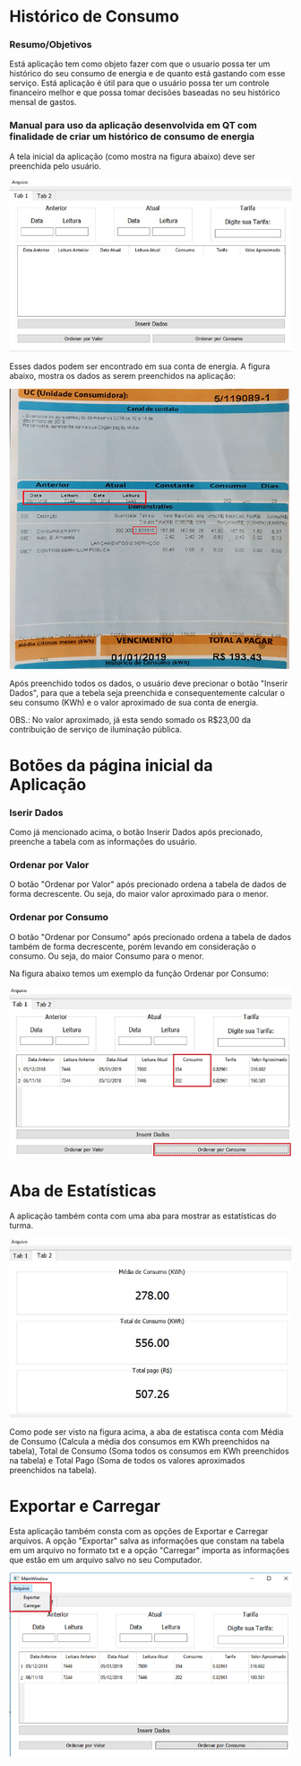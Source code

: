 # Histórico de Consumo

### Resumo/Objetivos

Está aplicação tem como objeto fazer com que o usuario possa ter um histórico do seu consumo de energia e de quanto está gastando com esse serviço. Está aplicação é útil para que o usuário possa ter um controle financeiro melhor e que possa tomar decisões baseadas no seu histórico mensal de gastos.

### Manual para uso da aplicação desenvolvida em QT com finalidade de criar um histórico de consumo de energia 

A tela inicial da aplicação (como mostra na figura abaixo) deve ser preenchida pelo usuário.

![](figuras/tela_inicial.JPG)

Esses dados podem ser encontrado em sua conta de energia. A figura abaixo, mostra os dados as serem preenchidos na aplicação:

![](figuras/conta_de_energia.png)

Após preenchido todos os dados, o usuário deve precionar o botão "Inserir Dados", para que a tebela seja preenchida e consequentemente calcular o seu consumo (KWh) e o valor aproximado de sua conta de energia.

OBS.: No valor aproximado, já esta sendo somado os R$23,00 da contribuição de serviço de iluminação pública.

# Botões da página inicial da Aplicação

### Iserir Dados

Como já mencionado acima, o botão Inserir Dados após precionado, preenche a tabela com as informações do usuário.

### Ordenar por Valor

O botão "Ordenar por Valor" após precionado ordena a tabela de dados de forma decrescente. Ou seja, do maior valor aproximado para o menor.

### Ordenar por Consumo

O botão "Ordenar por Consumo" após precionado ordena a tabela de dados também de forma decrescente, porém levando em consideração o consumo. Ou seja, do maior Consumo para o menor.

Na figura abaixo temos um exemplo da função Ordenar por Consumo:

![](figuras/ordenar_por_consumo.JPG)

# Aba de Estatísticas

A aplicação também conta com uma aba para mostrar as estatísticas do turma.

![](figuras/tela_de_estatisticas.JPG)

Como pode ser visto na figura acima, a aba de estatisca conta com Média de Consumo (Calcula a média dos consumos em KWh preenchidos na tabela), Total de Consumo (Soma todos os consumos em KWh preenchidos na tabela) e Total Pago (Soma de todos os valores aproximados preenchidos na tabela).

# Exportar e Carregar

Esta aplicação também consta com as opções de Exportar e Carregar arquivos. A opção "Exportar" salva as informações que constam na tabela em um arquivo no formato txt e a opção "Carregar" importa as informações que estão em um arquivo salvo no seu Computador.

![](figuras/arquivo.png)

